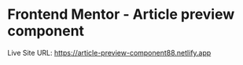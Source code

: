 # Frontend Mentor - Article preview component

Live Site URL: https://article-preview-component88.netlify.app

